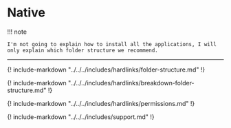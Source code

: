 # Native

!!! note

    I'm not going to explain how to install all the applications, I will only explain which folder structure we recommend.

---

{! include-markdown "../../../includes/hardlinks/folder-structure.md" !}

{! include-markdown "../../../includes/hardlinks/breakdown-folder-structure.md" !}

{! include-markdown "../../../includes/hardlinks/permissions.md" !}

{! include-markdown "../../../includes/support.md" !}
